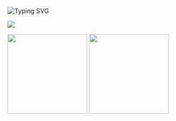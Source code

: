 ![Typing SVG](https://readme-typing-svg.herokuapp.com?color=%2336BCF7&center=true&vCenter=true&width=600&lines=Hi+there+👋,+I+am+Cocola6s6;+Welcome+to+My+Profile!)

<img src="https://github-readme-streak-stats.herokuapp.com/?user=Cocola6s6"></img>

<img height="180em" src="https://github-readme-stats.vercel.app/api?username=Cocola6s6&theme=buefy&show_icons=true" />

<img height="180em" src="https://github-readme-stats.vercel.app/api/top-langs/?username=Cocola6s6&theme=buefy&layout=compact" />

